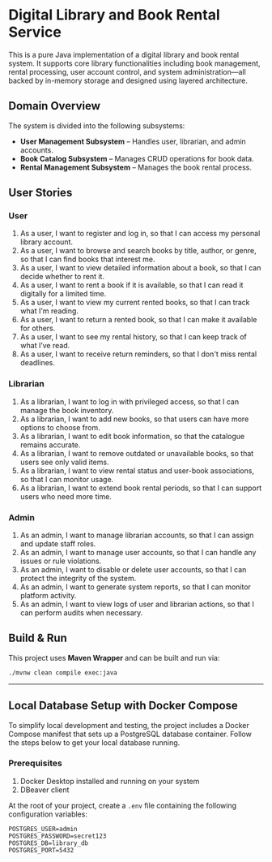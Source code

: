 # Digital Library and Book Rental Service

This is a pure Java implementation of a digital library and book rental system. It supports core library functionalities including book management, rental processing, user account control, and system administration—all backed by in-memory storage and designed using layered architecture.

## Domain Overview

The system is divided into the following subsystems:

- **User Management Subsystem** – Handles user, librarian, and admin accounts.
- **Book Catalog Subsystem** – Manages CRUD operations for book data.
- **Rental Management Subsystem** – Manages the book rental process.

## User Stories

### User

1. As a user, I want to register and log in, so that I can access my personal library account.
2. As a user, I want to browse and search books by title, author, or genre, so that I can find books that interest me.
3. As a user, I want to view detailed information about a book, so that I can decide whether to rent it.
4. As a user, I want to rent a book if it is available, so that I can read it digitally for a limited time.
5. As a user, I want to view my current rented books, so that I can track what I'm reading.
6. As a user, I want to return a rented book, so that I can make it available for others.
7. As a user, I want to see my rental history, so that I can keep track of what I’ve read.
8. As a user, I want to receive return reminders, so that I don't miss rental deadlines.

### Librarian

1. As a librarian, I want to log in with privileged access, so that I can manage the book inventory.
2. As a librarian, I want to add new books, so that users can have more options to choose from.
3. As a librarian, I want to edit book information, so that the catalogue remains accurate.
4. As a librarian, I want to remove outdated or unavailable books, so that users see only valid items.
5. As a librarian, I want to view rental status and user-book associations, so that I can monitor usage.
6. As a librarian, I want to extend book rental periods, so that I can support users who need more time.

### Admin

1. As an admin, I want to manage librarian accounts, so that I can assign and update staff roles.
2. As an admin, I want to manage user accounts, so that I can handle any issues or rule violations.
3. As an admin, I want to disable or delete user accounts, so that I can protect the integrity of the system.
4. As an admin, I want to generate system reports, so that I can monitor platform activity.
5. As an admin, I want to view logs of user and librarian actions, so that I can perform audits when necessary.

## Build & Run

This project uses **Maven Wrapper** and can be built and run via:

```bash
./mvnw clean compile exec:java
```
------

## Local Database Setup with Docker Compose

To simplify local development and testing, the project includes a Docker Compose manifest that sets up a PostgreSQL database container. Follow the steps below to get your local database running.

### Prerequisites
1. Docker Desktop installed and running on your system
2. DBeaver client

At the root of your project, create a `.env` file containing the following configuration variables:

```env
POSTGRES_USER=admin
POSTGRES_PASSWORD=secret123
POSTGRES_DB=library_db
POSTGRES_PORT=5432
```
